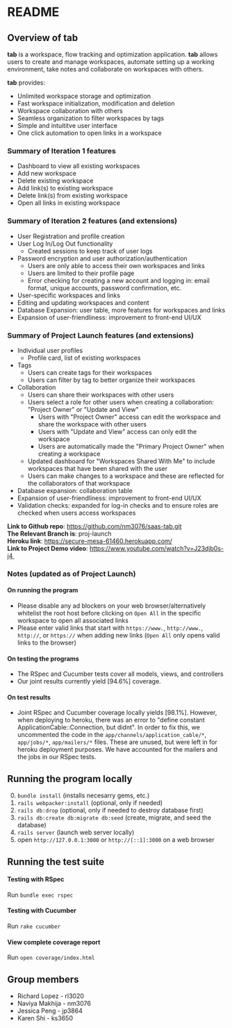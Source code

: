 # README

## Overview of tab 
**tab** is a workspace, flow tracking and optimization application. **tab** allows users to create and manage workspaces, automate setting up a working environment, take notes and collaborate on workspaces with others.<br />

**tab** provides:
- Unlimited workspace storage and optimization
- Fast workspace initialization, modification and deletion
- Workspace collaboration with others
- Seamless organization to filter workspaces by tags
- Simple and intuititve user interface
- One click automation to open links in a workspace

### Summary of Iteration 1 features
- Dashboard to view all existing workspaces
- Add new workspace
- Delete existing workspace
- Add link(s) to existing workspace
- Delete link(s) from existing workspace
- Open all links in existing workspace

### Summary of Iteration 2 features (and extensions)
- User Registration and profile creation
- User Log In/Log Out functionality
    - Created sessions to keep track of user logs
- Password encryption and user authorization/authentication
    - Users are only able to access their own workspaces and links
    - Users are limited to their profile page
    - Error checking for creating a new account and logging in: email format, unique accounts, password confirmation, etc.
- User-specific workspaces and links
- Editing and updating workspaces and content
- Database Expansion: user table, more features for workspaces and links
- Expansion of user-friendliness: improvement to front-end UI/UX

### Summary of Project Launch features (and extensions)
- Individual user profiles
    - Profile card, list of existing workspaces
- Tags
    - Users can create tags for their workspaces
    - Users can filter by tag to better organize their workspaces
- Collaboration
    - Users can share their workspaces with other users
    - Users select a role for other users when creating a collaboration: "Project Owner" or "Update and View"
        - Users with "Project Owner" access can edit the workspace and share the workspace with other users
        - Users with "Update and View" access can only edit the workspace
        - Users are automatically made the "Primary Project Owner" when creating a workspace
    - Updated dashboard for "Workspaces Shared With Me" to include workspaces that have been shared with the user
    - Users can make changes to a workspace and these are reflected for the collaborators of that workspace
- Database expansion: collaboration table
- Expansion of user-friendliness: improvement to front-end UI/UX
- Validation checks: expanded for log-in checks and to ensure roles are checked when users access workspaces

**Link to Github repo**: https://github.com/nm3076/saas-tab.git <br />
**The Relevant Branch is**: proj-launch <br />
**Heroku link**: https://secure-mesa-61460.herokuapp.com/ <br />
**Link to Project Demo video**: https://www.youtube.com/watch?v=J23djb0s-j4 
<br />

### Notes (updated as of Project Launch)
#### On running the program
- Please disable any ad blockers on your web browser/alternatively whitelist the root host before clicking on `Open All` in the specific workspace to open all associated links
- Please enter valid links that start with `https://www.`, `http://www.`, `http://`, or `https://` when adding new links (`Open All` only opens valid links to the browser)
#### On testing the programs
- The RSpec and Cucumber tests cover all models, views, and controllers
- Our joint results currently yield [94.6%] coverage.
#### On test results
- Joint RSpec and Cucumber coverage locally yields [98.1%]. However, when deploying to heroku, there was an error to "define constant ApplicationCable::Connection, but didnt". In order to fix this, we uncommented the code in the `app/channels/application_cable/*`, `app/jobs/*`, `app/mailers/*`  files. These are unused, but were left in for heroku deployment purposes. We have accounted for the mailers and the jobs in our RSpec tests.

## Running the program locally
0.  `bundle install` (installs necesarry gems, etc.)
1.  `rails webpacker:install` (optional, only if needed) 
2.  `rails db:drop` (optional, only if needed to destroy database first)
3.  `rails db:create db:migrate db:seed` (create, migrate, and seed the database)
4.  `rails server` (launch web server locally)
5.  open `http://127.0.0.1:3000` or `http://[::1]:3000` on a web browser

## Running the test suite
#### Testing with RSpec
Run `bundle exec rspec`
#### Testing with Cucumber
Run `rake cucumber`
#### View complete coverage report
Run `open coverage/index.html` 

## Group members
* Richard Lopez - rl3020
* Naviya Makhija - nm3076
* Jessica Peng - jp3864
* Karen Shi - ks3650

